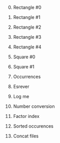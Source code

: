 0. Rectangle #0

1. Rectangle #1

2. Rectangle #2

3. Rectangle #3

4. Rectangle #4

5. Square #0

6. Square #1

7. Occurrences

8. Esrever

9. Log me

10. Number conversion

11. Factor index

12. Sorted occurences

13. Concat files

